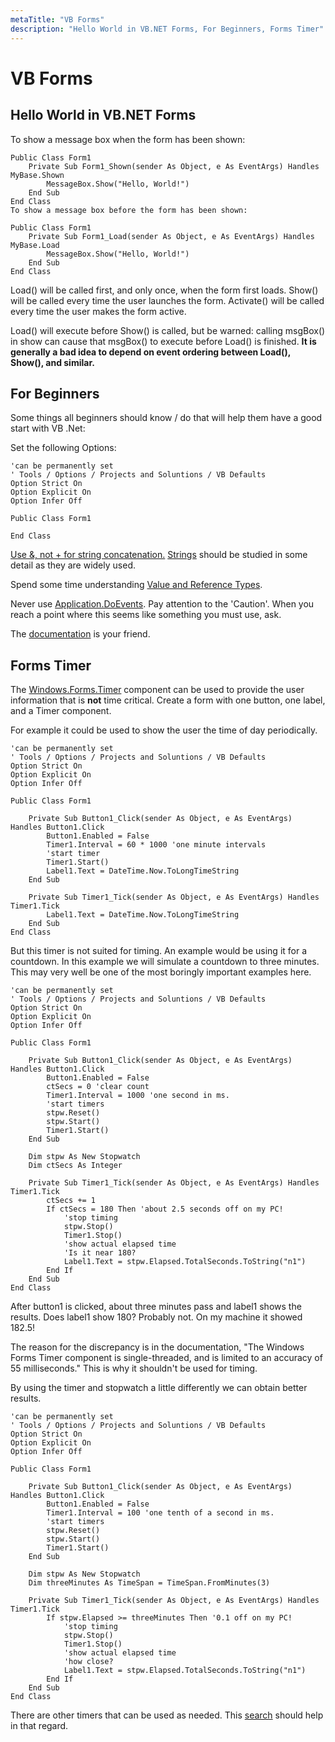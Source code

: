 ```yaml
---
metaTitle: "VB Forms"
description: "Hello World in VB.NET Forms, For Beginners, Forms Timer"
---
```


# VB Forms



## Hello World in VB.NET Forms


To show a message box when the form has been shown:

```dotnet
Public Class Form1
    Private Sub Form1_Shown(sender As Object, e As EventArgs) Handles MyBase.Shown
        MessageBox.Show("Hello, World!")
    End Sub
End Class
To show a message box before the form has been shown:

Public Class Form1
    Private Sub Form1_Load(sender As Object, e As EventArgs) Handles MyBase.Load
        MessageBox.Show("Hello, World!")
    End Sub
End Class

```

Load() will be called first, and only once, when the form first loads. Show() will be called every time the user launches the form. Activate() will be called every time the user makes the form active.

Load() will execute before Show() is called, but be warned: calling msgBox() in show can cause that msgBox() to execute before Load() is finished. **It is generally a bad idea to depend on event ordering between Load(), Show(), and similar.**



## For Beginners


Some things all beginners should know / do that will help them have a good start with VB .Net:

Set the following Options:

```dotnet
'can be permanently set
' Tools / Options / Projects and Soluntions / VB Defaults
Option Strict On
Option Explicit On
Option Infer Off

Public Class Form1

End Class

```

[Use &, not + for string concatenation.](https://msdn.microsoft.com/en-us/library/te2585xw.aspx?f=255&MSPPError=-2147217396)  [Strings](https://msdn.microsoft.com/en-us/library/system.string(v=vs.110).aspx) should be studied in some detail as they are widely used.

Spend some time understanding [Value and Reference Types](https://msdn.microsoft.com/en-us/library/t63sy5hs.aspx).

Never use [Application.DoEvents](https://msdn.microsoft.com/en-us/library/system.windows.forms.application.doevents%28v=vs.110%29.aspx?f=255&MSPPError=-2147217396).  Pay attention to the 'Caution'.  When you reach a point where this seems like something you must use, ask.

The [documentation](https://social.msdn.microsoft.com/Search/en-US?query=vb%20.net&emptyWatermark=true&searchButtonTooltip=Search%20MSDN&ac=2) is your friend.



## Forms Timer


The [Windows.Forms.Timer](https://msdn.microsoft.com/en-us/library/system.windows.forms.timer(v=vs.110).aspx) component can be used to provide the user information that is **not** time critical.  Create a form with one button, one label, and a Timer component.

For example it could be used to show the user the time of day periodically.

```dotnet
'can be permanently set
' Tools / Options / Projects and Soluntions / VB Defaults
Option Strict On
Option Explicit On
Option Infer Off

Public Class Form1

    Private Sub Button1_Click(sender As Object, e As EventArgs) Handles Button1.Click
        Button1.Enabled = False
        Timer1.Interval = 60 * 1000 'one minute intervals
        'start timer
        Timer1.Start()
        Label1.Text = DateTime.Now.ToLongTimeString
    End Sub

    Private Sub Timer1_Tick(sender As Object, e As EventArgs) Handles Timer1.Tick
        Label1.Text = DateTime.Now.ToLongTimeString
    End Sub
End Class

```

But this timer is not suited for timing.  An example would be using it for a countdown.  In this example we will simulate a countdown to three minutes.  This may very well be one of the most boringly important examples here.

```dotnet
'can be permanently set
' Tools / Options / Projects and Soluntions / VB Defaults
Option Strict On
Option Explicit On
Option Infer Off

Public Class Form1

    Private Sub Button1_Click(sender As Object, e As EventArgs) Handles Button1.Click
        Button1.Enabled = False
        ctSecs = 0 'clear count
        Timer1.Interval = 1000 'one second in ms.
        'start timers
        stpw.Reset()
        stpw.Start()
        Timer1.Start()
    End Sub

    Dim stpw As New Stopwatch
    Dim ctSecs As Integer

    Private Sub Timer1_Tick(sender As Object, e As EventArgs) Handles Timer1.Tick
        ctSecs += 1
        If ctSecs = 180 Then 'about 2.5 seconds off on my PC!
            'stop timing
            stpw.Stop()
            Timer1.Stop()
            'show actual elapsed time
            'Is it near 180?
            Label1.Text = stpw.Elapsed.TotalSeconds.ToString("n1")
        End If
    End Sub
End Class

```

After button1 is clicked, about three minutes pass and label1 shows the results.  Does label1 show 180?  Probably not.  On my machine it showed 182.5!

The reason for the discrepancy is in the documentation, "The Windows Forms Timer component is single-threaded, and is limited to an accuracy of 55 milliseconds."  This is why it shouldn't be used for timing.

By using the timer and stopwatch a little differently we can obtain better results.

```dotnet
'can be permanently set
' Tools / Options / Projects and Soluntions / VB Defaults
Option Strict On
Option Explicit On
Option Infer Off

Public Class Form1

    Private Sub Button1_Click(sender As Object, e As EventArgs) Handles Button1.Click
        Button1.Enabled = False
        Timer1.Interval = 100 'one tenth of a second in ms.
        'start timers
        stpw.Reset()
        stpw.Start()
        Timer1.Start()
    End Sub

    Dim stpw As New Stopwatch
    Dim threeMinutes As TimeSpan = TimeSpan.FromMinutes(3)

    Private Sub Timer1_Tick(sender As Object, e As EventArgs) Handles Timer1.Tick
        If stpw.Elapsed >= threeMinutes Then '0.1 off on my PC!
            'stop timing
            stpw.Stop()
            Timer1.Stop()
            'show actual elapsed time
            'how close?
            Label1.Text = stpw.Elapsed.TotalSeconds.ToString("n1")
        End If
    End Sub
End Class

```

There are other timers that can be used as needed.  This [search](https://social.msdn.microsoft.com/Search/en-US?query=vb%20.net%20windows%20timers&emptyWatermark=true&searchButtonTooltip=Search%20MSDN&ac=5#refinementChanges=117&pageNumber=1&showMore=false) should help in that regard.

